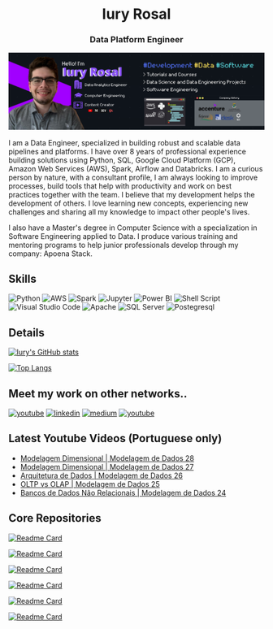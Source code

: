 <h1 align="center">Iury Rosal</h1>
<h3 align="center">Data Platform Engineer</h3>

<p align="center">
  <img src="https://github.com/iuryrosal/iuryrosal/blob/main/images/BannerGitHub.png" alt="Banner's Iury"/>
</p>


I am a Data Engineer, specialized in building robust and scalable data pipelines and platforms. I have over 8 years of professional experience building solutions using Python, SQL, Google Cloud Platform (GCP), Amazon Web Services (AWS), Spark, Airflow and Databricks. I am a curious person by nature, with a consultant profile, I am always looking to improve processes, build tools that help with productivity and work on best practices together with the team. I believe that my development helps the development of others. I love learning new concepts, experiencing new challenges and sharing all my knowledge to impact other people's lives.

I also have a Master's degree in Computer Science with a specialization in Software Engineering applied to Data. I produce various training and mentoring programs to help junior professionals develop through my company: Apoena Stack.

## Skills
![Python](https://img.shields.io/badge/Python-3776AB?style=for-the-badge&logo=python&logoColor=white)
![AWS](https://img.shields.io/badge/Amazon_AWS-FF9900?style=for-the-badge&logo=amazonaws&logoColor=white)
![Spark](https://img.shields.io/badge/Apache_Spark-FFFFFF?style=for-the-badge&logo=apachespark&logoColor=#E35A16)
![Jupyter](https://img.shields.io/badge/Jupyter-F37626.svg?&style=for-the-badge&logo=Jupyter&logoColor=white)
![Power BI](https://img.shields.io/badge/PowerBI-F2C811?style=for-the-badge&logo=Power%20BI&logoColor=white)
![Shell Script](https://img.shields.io/badge/Shell_Script-121011?style=for-the-badge&logo=gnu-bash&logoColor=white)
![Visual Studio Code](https://img.shields.io/badge/Visual_Studio-5C2D91?style=for-the-badge&logo=visual%20studio&logoColor=white)
![Apache](https://img.shields.io/badge/Apache-D22128?style=for-the-badge&logo=Apache&logoColor=white)
![SQL Server](https://img.shields.io/badge/Microsoft%20SQL%20Server-CC2927?style=for-the-badge&logo=microsoft%20sql%20server&logoColor=white)
![Postegresql](https://img.shields.io/badge/PostgreSQL-316192?style=for-the-badge&logo=postgresql&logoColor=white)


## Details

[![Iury's GitHub stats](https://github-readme-stats.vercel.app/api?username=iuryrosal&show_icons=true&theme=radical)](https://github.com/anuraghazra/github-readme-stats)

[![Top Langs](https://github-readme-stats.vercel.app/api/top-langs/?username=iuryrosal&layout=compact&theme=radical)](https://github.com/anuraghazra/github-readme-stats)


## Meet my work on other networks..
[<img src='https://img.shields.io/badge/YouTube-FF0000?style=for-the-badge&logo=youtube&logoColor=white' alt='youtube' height='30'>](https://www.youtube.com/c/ResumodoSucesso)
[<img src='https://img.shields.io/badge/LinkedIn-0077B5?style=for-the-badge&logo=linkedin&logoColor=white' alt='linkedin' height='30'>](https://www.linkedin.com/in/iuryrosal/)
[<img src='https://img.shields.io/badge/Medium-12100E?style=for-the-badge&logo=medium&logoColor=white' alt='medium' height='30'>](https://medium.com/@iuryrosal)
[<img src='https://img.shields.io/badge/dev.to-0A0A0A?style=for-the-badge&logo=dev.to&logoColor=white' alt='youtube' height='30'>](https://dev.to/iuryrosal)

## Latest Youtube Videos (Portuguese only)
<!-- BLOG-POST-LIST:START -->
- [Modelagem Dimensional | Modelagem de Dados 28](https://www.youtube.com/watch?v=M3W5aWZcmCU)
- [Modelagem Dimensional | Modelagem de Dados 27](https://www.youtube.com/watch?v=5PceG7iAjDc)
- [Arquitetura de Dados | Modelagem de Dados 26](https://www.youtube.com/watch?v=pI5AsOx8CoY)
- [OLTP vs OLAP | Modelagem de Dados 25](https://www.youtube.com/watch?v=tqKuklTmwqU)
- [Bancos de Dados Não Relacionais | Modelagem de Dados 24](https://www.youtube.com/watch?v=StCFCcCCOXI)
<!-- BLOG-POST-LIST:END -->

## Core Repositories

[![Readme Card](https://github-readme-stats.vercel.app/api/pin/?username=iuryrosal&repo=automated-ingestion-data&theme=radical)](https://github.com/iuryrosal/automated-ingestion-data)

[![Readme Card](https://github-readme-stats.vercel.app/api/pin/?username=iuryrosal&repo=projetos-python&theme=radical)](https://github.com/iuryrosal/projetos-python)

[![Readme Card](https://github-readme-stats.vercel.app/api/pin/?username=iuryrosal&repo=data-science&theme=radical)](https://github.com/iuryrosal/data-science)

[![Readme Card](https://github-readme-stats.vercel.app/api/pin/?username=iuryrosal&repo=machine-learning&theme=radical)](https://github.com/iuryrosal/machine-learning)

[![Readme Card](https://github-readme-stats.vercel.app/api/pin/?username=iuryrosal&repo=software-enginerring&theme=radical)](https://github.com/iuryrosal/software-enginerring)

[![Readme Card](https://github-readme-stats.vercel.app/api/pin/?username=iuryrosal&repo=analise-dados-telegram-bot&theme=radical)](https://github.com/iuryrosal/analise-dados-telegram-bot)
